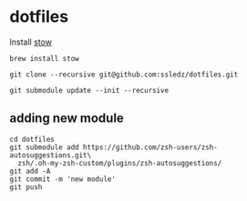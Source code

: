 # dotfiles

Install [stow](https://formulae.brew.sh/formula/stow)
```
brew install stow
```

```
git clone --recursive git@github.com:ssledz/dotfiles.git
```

```
git submodule update --init --recursive
```

## adding new module
```
cd dotfiles
git submodule add https://github.com/zsh-users/zsh-autosuggestions.git\
  zsh/.oh-my-zsh-custom/plugins/zsh-autosuggestions/
git add -A
git commit -m 'new module'
git push
```

